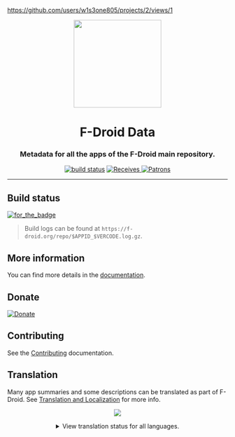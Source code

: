 https://github.com/users/w1s3one805/projects/2/views/1<div align="center">

<p><img src="https://gitlab.com/fdroid/artwork/-/raw/master/fdroid-logo-2015/fdroid-logo.svg" width="200"></p>

# F-Droid Data
### Metadata for all the apps of the F-Droid main repository.

[![build status](https://gitlab.com/fdroid/fdroiddata/badges/master/pipeline.svg)](https://gitlab.com/fdroid/fdroiddata/-/pipelines)
[
![Receives](https://img.shields.io/liberapay/receives/F-Droid-Data.svg?logo=liberapay)
![Patrons](https://img.shields.io/liberapay/patrons/F-Droid-Data.svg?logo=liberapay)
](https://liberapay.com/F-Droid-Data)

</div>

----

## Build status

[![for_the_badge](https://img.shields.io/badge/fdroid-monitor-green?style=for-the-badge&labelColor=B0EA05&color=1976D2)](https://monitor.f-droid.org/builds)

> Build logs can be found at `https://f-droid.org/repo/$APPID_$VERCODE.log.gz`.


## More information

You can find more details in the [documentation](https://f-droid.org/docs).


## Donate

[![Donate](https://liberapay.com/assets/widgets/donate.svg)](https://liberapay.com/F-Droid-Data)


## Contributing

See the [Contributing](CONTRIBUTING.md) documentation.


## Translation

Many app summaries and some descriptions can be translated as part of F-Droid. See [Translation and Localization](https://f-droid.org/docs/Translation_and_Localization)
for more info.

<div align="center">

[![](https://hosted.weblate.org/widgets/f-droid/-/287x66-white.png)](https://hosted.weblate.org/engage/f-droid)

<details>
<summary>View translation status for all languages.</summary>

[![translation status](https://hosted.weblate.org/widgets/f-droid/-/fdroiddata/multi-auto.svg)](https://hosted.weblate.org/engage/f-droid/?utm_source=widget)

</details>

</div>
